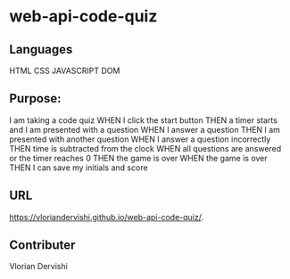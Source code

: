 # web-api-code-quiz

## Languages
HTML
CSS
JAVASCRIPT
DOM

## Purpose: 

I am taking a code quiz
WHEN I click the start button
THEN a timer starts and I am presented with a question
WHEN I answer a question
THEN I am presented with another question
WHEN I answer a question incorrectly
THEN time is subtracted from the clock
WHEN all questions are answered or the timer reaches 0
THEN the game is over
WHEN the game is over
THEN I can save my initials and score

## URL
https://vloriandervishi.github.io/web-api-code-quiz/.

## Contributer 
Vlorian Dervishi 

